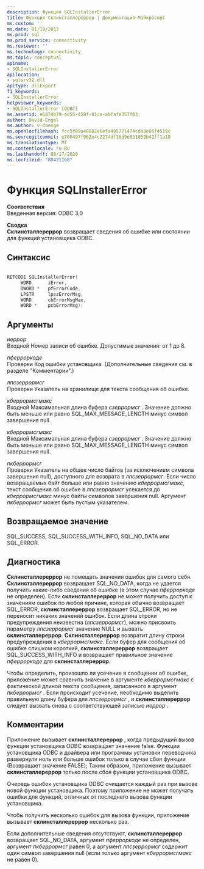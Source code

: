 ```yaml
---
description: Функция SQLInstallerError
title: Функция Склинсталлереррор | Документация Майкрософт
ms.custom: ''
ms.date: 01/19/2017
ms.prod: sql
ms.prod_service: connectivity
ms.reviewer: ''
ms.technology: connectivity
ms.topic: conceptual
apiname:
- SQLInstallerError
apilocation:
- sqlsrv32.dll
apitype: dllExport
f1_keywords:
- SQLInstallerError
helpviewer_keywords:
- SQLInstallerError [ODBC]
ms.assetid: e6474b79-4d55-458f-81ce-abfafe357f83
author: David-Engel
ms.author: v-daenge
ms.openlocfilehash: fcc5f89a40802e6efa405771474cda3e86f4519c
ms.sourcegitcommit: e700497f962e4c2274df16d9e651059b42ff1a10
ms.translationtype: MT
ms.contentlocale: ru-RU
ms.lasthandoff: 08/17/2020
ms.locfileid: "88421168"
---
```

# <a name="sqlinstallererror-function"></a>Функция SQLInstallerError
**Соответствия**  
 Введенная версия: ODBC 3,0  
  
 **Сводка**  
 **Склинсталлереррор** возвращает сведения об ошибке или состоянии для функций установщика ODBC.  
  
## <a name="syntax"></a>Синтаксис  
  
```cpp  
  
RETCODE SQLInstallerError(  
     WORD      iError,  
     DWORD *   pfErrorCode,  
     LPSTR     lpszErrorMsg,  
     WORD      cbErrorMsgMax,  
     WORD *    pcbErrorMsg);  
```  
  
## <a name="arguments"></a>Аргументы  
 *иеррор*  
 Входной Номер записи об ошибке. Допустимые значения: от 1 до 8.  
  
 *пферроркоде*  
 Проверки Код ошибки установщика. (Дополнительные сведения см. в разделе "Комментарии".)  
  
 *лпсзеррормсг*  
 Проверки Указатель на хранилище для текста сообщения об ошибке.  
  
 *кберрормсгмакс*  
 Входной Максимальная длина буфера *сзеррормсг* . Значение должно быть меньше или равно SQL_MAX_MESSAGE_LENGTH минус символ завершения null.  
  
 *кберрормсгмакс*  
 Входной Максимальная длина буфера *сзеррормсг* . Значение должно быть меньше или равно SQL_MAX_MESSAGE_LENGTH минус символ завершения null.  
  
 *пкберрормсг*  
 Проверки Указатель на общее число байтов (за исключением символа завершения null), доступного для возврата в *лпсзеррормсг*. Если число возвращаемых байт больше или равно значению *кберрормсгмакс*, текст сообщения об ошибке в *лпсзеррормсг* усекается до *кберрормсгмакс* минус байты символов завершения null. Аргумент *пкберрормсг* может быть пустым указателем.  
  
## <a name="returns"></a>Возвращаемое значение  
 SQL_SUCCESS, SQL_SUCCESS_WITH_INFO, SQL_NO_DATA или SQL_ERROR.  
  
## <a name="diagnostics"></a>Диагностика  
 **Склинсталлереррор** не помещать значения ошибок для самого себя. **Склинсталлереррор** возвращает SQL_NO_DATA, когда не удается получить какие-либо сведения об ошибке (в этом случае *пферроркоде* не определен). Если **склинсталлереррор** не может получить доступ к значениям ошибок по любой причине, которая обычно возвращает SQL_ERROR, **склинсталлереррор** возвращает SQL_ERROR, но не переносит никаких значений ошибок. Если длина строки предупреждения неизвестна (*лпсзеррормсг*), можно присвоить параметру *лпсзеррормсг* значение NULL и вызвать **склинсталлереррор**. **Склинсталлереррор** возвратит длину строки предупреждения в *кберрормсгмакс*. Если буфер для сообщения об ошибке слишком короткий, **склинсталлереррор** возвращает SQL_SUCCESS_WITH_INFO и возвращает правильное значение *пферроркоде* для **склинсталлереррор**.  
  
 Чтобы определить, произошло ли усечение в сообщении об ошибке, приложение может сравнить значение в аргументе *кберрормсгмакс* с фактической длиной текста сообщения, записанного в аргумент *пкберрормсг* . Если происходит усечение, необходимо выделить правильную длину буфера для *лпсзеррормсг* , и **склинсталлереррор** следует вызвать снова с соответствующей записью *иеррор* .  
  
## <a name="comments"></a>Комментарии  
 Приложение вызывает **склинсталлереррор** , когда предыдущий вызов функции установщика ODBC возвращает значение false. Функции установщика ODBC и драйвера или программы установки переводчика развернули ноль или больше ошибок только в случае сбоя функции (Возвращает значение FALSE); Таким образом, приложение вызывает **склинсталлереррор** только после сбоя функции установщика ODBC.  
  
 Очередь ошибок установщика ODBC очищается каждый раз при вызове новой функции установщика. Поэтому приложение не может получать ошибки для функций, отличных от последнего вызова функции установщика.  
  
 Чтобы получить несколько ошибок для вызова функции, приложение вызывает **склинсталлереррор** несколько раз.  
  
 Если дополнительные сведения отсутствуют, **склинсталлереррор** возвращает SQL_NO_DATA, аргумент *пферроркоде* не определен, аргумент *пкберрормсг* равен 0, а аргумент *лпсзеррормсг* содержит один символ завершения null (если только аргумент *кберрормсгмакс* не равен 0).
